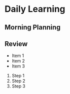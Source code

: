 # Daily Learning

## Morning Planning

## Review

- Item 1
- Item 2
- Item 3

1. Step 1
1. Step 2
1. Step 3
